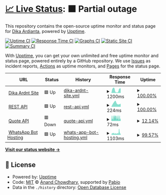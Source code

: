 # [📈 Live Status](https://status.dikaardnt.com): <!--live status--> **🟧 Partial outage**

This repository contains the open-source uptime monitor and status page for [Dika Ardianta](https://dikaardnt.com), powered by [Upptime](https://github.com/upptime/upptime).

[![Uptime CI](https://github.com/DikaArdnt/upptimeku/workflows/Uptime%20CI/badge.svg)](https://github.com/DikaArdnt/upptimeku/actions?query=workflow%3A%22Uptime+CI%22)
[![Response Time CI](https://github.com/DikaArdnt/upptimeku/workflows/Response%20Time%20CI/badge.svg)](https://github.com/DikaArdnt/upptimeku/actions?query=workflow%3A%22Response+Time+CI%22)
[![Graphs CI](https://github.com/DikaArdnt/upptimeku/workflows/Graphs%20CI/badge.svg)](https://github.com/DikaArdnt/upptimeku/actions?query=workflow%3A%22Graphs+CI%22)
[![Static Site CI](https://github.com/DikaArdnt/upptimeku/workflows/Static%20Site%20CI/badge.svg)](https://github.com/DikaArdnt/upptimeku/actions?query=workflow%3A%22Static+Site+CI%22)
[![Summary CI](https://github.com/DikaArdnt/upptimeku/workflows/Summary%20CI/badge.svg)](https://github.com/DikaArdnt/upptimeku/actions?query=workflow%3A%22Summary+CI%22)

With [Upptime](https://upptime.js.org), you can get your own unlimited and free uptime monitor and status page, powered entirely by a GitHub repository. We use [Issues](https://github.com/DikaArdnt/upptimeku/issues) as incident reports, [Actions](https://github.com/DikaArdnt/upptimeku/actions) as uptime monitors, and [Pages](https://status.dikaardnt.com) for the status page.

<!--start: status pages-->
<!-- This summary is generated by Upptime (https://github.com/upptime/upptime) -->
<!-- Do not edit this manually, your changes will be overwritten -->
<!-- prettier-ignore -->
| URL | Status | History | Response Time | Uptime |
| --- | ------ | ------- | ------------- | ------ |
| <img alt="" src="https://icons.duckduckgo.com/ip3/dikaardnt.com.ico" height="13"> [Dika Ardnt Site](https://dikaardnt.com) | 🟩 Up | [dika-ardnt-site.yml](https://github.com/DikaArdnt/upptimeku/commits/HEAD/history/dika-ardnt-site.yml) | <details><summary><img alt="Response time graph" src="./graphs/dika-ardnt-site/response-time-week.png" height="20"> 1200ms</summary><br><a href="https://status.dikaardnt.com/history/dika-ardnt-site"><img alt="Response time 571" src="https://img.shields.io/endpoint?url=https%3A%2F%2Fraw.githubusercontent.com%2FDikaArdnt%2Fupptimeku%2FHEAD%2Fapi%2Fdika-ardnt-site%2Fresponse-time.json"></a><br><a href="https://status.dikaardnt.com/history/dika-ardnt-site"><img alt="24-hour response time 1845" src="https://img.shields.io/endpoint?url=https%3A%2F%2Fraw.githubusercontent.com%2FDikaArdnt%2Fupptimeku%2FHEAD%2Fapi%2Fdika-ardnt-site%2Fresponse-time-day.json"></a><br><a href="https://status.dikaardnt.com/history/dika-ardnt-site"><img alt="7-day response time 1200" src="https://img.shields.io/endpoint?url=https%3A%2F%2Fraw.githubusercontent.com%2FDikaArdnt%2Fupptimeku%2FHEAD%2Fapi%2Fdika-ardnt-site%2Fresponse-time-week.json"></a><br><a href="https://status.dikaardnt.com/history/dika-ardnt-site"><img alt="30-day response time 1177" src="https://img.shields.io/endpoint?url=https%3A%2F%2Fraw.githubusercontent.com%2FDikaArdnt%2Fupptimeku%2FHEAD%2Fapi%2Fdika-ardnt-site%2Fresponse-time-month.json"></a><br><a href="https://status.dikaardnt.com/history/dika-ardnt-site"><img alt="1-year response time 571" src="https://img.shields.io/endpoint?url=https%3A%2F%2Fraw.githubusercontent.com%2FDikaArdnt%2Fupptimeku%2FHEAD%2Fapi%2Fdika-ardnt-site%2Fresponse-time-year.json"></a></details> | <details><summary><a href="https://status.dikaardnt.com/history/dika-ardnt-site">100.00%</a></summary><a href="https://status.dikaardnt.com/history/dika-ardnt-site"><img alt="All-time uptime 99.27%" src="https://img.shields.io/endpoint?url=https%3A%2F%2Fraw.githubusercontent.com%2FDikaArdnt%2Fupptimeku%2FHEAD%2Fapi%2Fdika-ardnt-site%2Fuptime.json"></a><br><a href="https://status.dikaardnt.com/history/dika-ardnt-site"><img alt="24-hour uptime 100.00%" src="https://img.shields.io/endpoint?url=https%3A%2F%2Fraw.githubusercontent.com%2FDikaArdnt%2Fupptimeku%2FHEAD%2Fapi%2Fdika-ardnt-site%2Fuptime-day.json"></a><br><a href="https://status.dikaardnt.com/history/dika-ardnt-site"><img alt="7-day uptime 100.00%" src="https://img.shields.io/endpoint?url=https%3A%2F%2Fraw.githubusercontent.com%2FDikaArdnt%2Fupptimeku%2FHEAD%2Fapi%2Fdika-ardnt-site%2Fuptime-week.json"></a><br><a href="https://status.dikaardnt.com/history/dika-ardnt-site"><img alt="30-day uptime 100.00%" src="https://img.shields.io/endpoint?url=https%3A%2F%2Fraw.githubusercontent.com%2FDikaArdnt%2Fupptimeku%2FHEAD%2Fapi%2Fdika-ardnt-site%2Fuptime-month.json"></a><br><a href="https://status.dikaardnt.com/history/dika-ardnt-site"><img alt="1-year uptime 99.27%" src="https://img.shields.io/endpoint?url=https%3A%2F%2Fraw.githubusercontent.com%2FDikaArdnt%2Fupptimeku%2FHEAD%2Fapi%2Fdika-ardnt-site%2Fuptime-year.json"></a></details>
| <img alt="" src="https://icons.duckduckgo.com/ip3/api.dikaardnt.com.ico" height="13"> [REST API](https://api.dikaardnt.com) | 🟩 Up | [rest-api.yml](https://github.com/DikaArdnt/upptimeku/commits/HEAD/history/rest-api.yml) | <details><summary><img alt="Response time graph" src="./graphs/rest-api/response-time-week.png" height="20"> 224ms</summary><br><a href="https://status.dikaardnt.com/history/rest-api"><img alt="Response time 208" src="https://img.shields.io/endpoint?url=https%3A%2F%2Fraw.githubusercontent.com%2FDikaArdnt%2Fupptimeku%2FHEAD%2Fapi%2Frest-api%2Fresponse-time.json"></a><br><a href="https://status.dikaardnt.com/history/rest-api"><img alt="24-hour response time 194" src="https://img.shields.io/endpoint?url=https%3A%2F%2Fraw.githubusercontent.com%2FDikaArdnt%2Fupptimeku%2FHEAD%2Fapi%2Frest-api%2Fresponse-time-day.json"></a><br><a href="https://status.dikaardnt.com/history/rest-api"><img alt="7-day response time 224" src="https://img.shields.io/endpoint?url=https%3A%2F%2Fraw.githubusercontent.com%2FDikaArdnt%2Fupptimeku%2FHEAD%2Fapi%2Frest-api%2Fresponse-time-week.json"></a><br><a href="https://status.dikaardnt.com/history/rest-api"><img alt="30-day response time 290" src="https://img.shields.io/endpoint?url=https%3A%2F%2Fraw.githubusercontent.com%2FDikaArdnt%2Fupptimeku%2FHEAD%2Fapi%2Frest-api%2Fresponse-time-month.json"></a><br><a href="https://status.dikaardnt.com/history/rest-api"><img alt="1-year response time 208" src="https://img.shields.io/endpoint?url=https%3A%2F%2Fraw.githubusercontent.com%2FDikaArdnt%2Fupptimeku%2FHEAD%2Fapi%2Frest-api%2Fresponse-time-year.json"></a></details> | <details><summary><a href="https://status.dikaardnt.com/history/rest-api">100.00%</a></summary><a href="https://status.dikaardnt.com/history/rest-api"><img alt="All-time uptime 96.40%" src="https://img.shields.io/endpoint?url=https%3A%2F%2Fraw.githubusercontent.com%2FDikaArdnt%2Fupptimeku%2FHEAD%2Fapi%2Frest-api%2Fuptime.json"></a><br><a href="https://status.dikaardnt.com/history/rest-api"><img alt="24-hour uptime 100.00%" src="https://img.shields.io/endpoint?url=https%3A%2F%2Fraw.githubusercontent.com%2FDikaArdnt%2Fupptimeku%2FHEAD%2Fapi%2Frest-api%2Fuptime-day.json"></a><br><a href="https://status.dikaardnt.com/history/rest-api"><img alt="7-day uptime 100.00%" src="https://img.shields.io/endpoint?url=https%3A%2F%2Fraw.githubusercontent.com%2FDikaArdnt%2Fupptimeku%2FHEAD%2Fapi%2Frest-api%2Fuptime-week.json"></a><br><a href="https://status.dikaardnt.com/history/rest-api"><img alt="30-day uptime 91.32%" src="https://img.shields.io/endpoint?url=https%3A%2F%2Fraw.githubusercontent.com%2FDikaArdnt%2Fupptimeku%2FHEAD%2Fapi%2Frest-api%2Fuptime-month.json"></a><br><a href="https://status.dikaardnt.com/history/rest-api"><img alt="1-year uptime 96.40%" src="https://img.shields.io/endpoint?url=https%3A%2F%2Fraw.githubusercontent.com%2FDikaArdnt%2Fupptimeku%2FHEAD%2Fapi%2Frest-api%2Fuptime-year.json"></a></details>
| <img alt="" src="https://icons.duckduckgo.com/ip3/api.dikaardnt.com.ico" height="13"> [Quote API](https://api.dikaardnt.com/maker/quote) | 🟥 Down | [quote-api.yml](https://github.com/DikaArdnt/upptimeku/commits/HEAD/history/quote-api.yml) | <details><summary><img alt="Response time graph" src="./graphs/quote-api/response-time-week.png" height="20"> 72ms</summary><br><a href="https://status.dikaardnt.com/history/quote-api"><img alt="Response time 119" src="https://img.shields.io/endpoint?url=https%3A%2F%2Fraw.githubusercontent.com%2FDikaArdnt%2Fupptimeku%2FHEAD%2Fapi%2Fquote-api%2Fresponse-time.json"></a><br><a href="https://status.dikaardnt.com/history/quote-api"><img alt="24-hour response time 77" src="https://img.shields.io/endpoint?url=https%3A%2F%2Fraw.githubusercontent.com%2FDikaArdnt%2Fupptimeku%2FHEAD%2Fapi%2Fquote-api%2Fresponse-time-day.json"></a><br><a href="https://status.dikaardnt.com/history/quote-api"><img alt="7-day response time 72" src="https://img.shields.io/endpoint?url=https%3A%2F%2Fraw.githubusercontent.com%2FDikaArdnt%2Fupptimeku%2FHEAD%2Fapi%2Fquote-api%2Fresponse-time-week.json"></a><br><a href="https://status.dikaardnt.com/history/quote-api"><img alt="30-day response time 78" src="https://img.shields.io/endpoint?url=https%3A%2F%2Fraw.githubusercontent.com%2FDikaArdnt%2Fupptimeku%2FHEAD%2Fapi%2Fquote-api%2Fresponse-time-month.json"></a><br><a href="https://status.dikaardnt.com/history/quote-api"><img alt="1-year response time 119" src="https://img.shields.io/endpoint?url=https%3A%2F%2Fraw.githubusercontent.com%2FDikaArdnt%2Fupptimeku%2FHEAD%2Fapi%2Fquote-api%2Fresponse-time-year.json"></a></details> | <details><summary><a href="https://status.dikaardnt.com/history/quote-api">12.14%</a></summary><a href="https://status.dikaardnt.com/history/quote-api"><img alt="All-time uptime 83.93%" src="https://img.shields.io/endpoint?url=https%3A%2F%2Fraw.githubusercontent.com%2FDikaArdnt%2Fupptimeku%2FHEAD%2Fapi%2Fquote-api%2Fuptime.json"></a><br><a href="https://status.dikaardnt.com/history/quote-api"><img alt="24-hour uptime 15.19%" src="https://img.shields.io/endpoint?url=https%3A%2F%2Fraw.githubusercontent.com%2FDikaArdnt%2Fupptimeku%2FHEAD%2Fapi%2Fquote-api%2Fuptime-day.json"></a><br><a href="https://status.dikaardnt.com/history/quote-api"><img alt="7-day uptime 12.14%" src="https://img.shields.io/endpoint?url=https%3A%2F%2Fraw.githubusercontent.com%2FDikaArdnt%2Fupptimeku%2FHEAD%2Fapi%2Fquote-api%2Fuptime-week.json"></a><br><a href="https://status.dikaardnt.com/history/quote-api"><img alt="30-day uptime 64.54%" src="https://img.shields.io/endpoint?url=https%3A%2F%2Fraw.githubusercontent.com%2FDikaArdnt%2Fupptimeku%2FHEAD%2Fapi%2Fquote-api%2Fuptime-month.json"></a><br><a href="https://status.dikaardnt.com/history/quote-api"><img alt="1-year uptime 83.93%" src="https://img.shields.io/endpoint?url=https%3A%2F%2Fraw.githubusercontent.com%2FDikaArdnt%2Fupptimeku%2FHEAD%2Fapi%2Fquote-api%2Fuptime-year.json"></a></details>
| <img alt="" src="https://icons.duckduckgo.com/ip3/hisoka.net.ico" height="13"> [WhatsApp Bot Hosting](https://hisoka.net/api) | 🟩 Up | [whats-app-bot-hosting.yml](https://github.com/DikaArdnt/upptimeku/commits/HEAD/history/whats-app-bot-hosting.yml) | <details><summary><img alt="Response time graph" src="./graphs/whats-app-bot-hosting/response-time-week.png" height="20"> 1103ms</summary><br><a href="https://status.dikaardnt.com/history/whats-app-bot-hosting"><img alt="Response time 1147" src="https://img.shields.io/endpoint?url=https%3A%2F%2Fraw.githubusercontent.com%2FDikaArdnt%2Fupptimeku%2FHEAD%2Fapi%2Fwhats-app-bot-hosting%2Fresponse-time.json"></a><br><a href="https://status.dikaardnt.com/history/whats-app-bot-hosting"><img alt="24-hour response time 964" src="https://img.shields.io/endpoint?url=https%3A%2F%2Fraw.githubusercontent.com%2FDikaArdnt%2Fupptimeku%2FHEAD%2Fapi%2Fwhats-app-bot-hosting%2Fresponse-time-day.json"></a><br><a href="https://status.dikaardnt.com/history/whats-app-bot-hosting"><img alt="7-day response time 1103" src="https://img.shields.io/endpoint?url=https%3A%2F%2Fraw.githubusercontent.com%2FDikaArdnt%2Fupptimeku%2FHEAD%2Fapi%2Fwhats-app-bot-hosting%2Fresponse-time-week.json"></a><br><a href="https://status.dikaardnt.com/history/whats-app-bot-hosting"><img alt="30-day response time 1142" src="https://img.shields.io/endpoint?url=https%3A%2F%2Fraw.githubusercontent.com%2FDikaArdnt%2Fupptimeku%2FHEAD%2Fapi%2Fwhats-app-bot-hosting%2Fresponse-time-month.json"></a><br><a href="https://status.dikaardnt.com/history/whats-app-bot-hosting"><img alt="1-year response time 1147" src="https://img.shields.io/endpoint?url=https%3A%2F%2Fraw.githubusercontent.com%2FDikaArdnt%2Fupptimeku%2FHEAD%2Fapi%2Fwhats-app-bot-hosting%2Fresponse-time-year.json"></a></details> | <details><summary><a href="https://status.dikaardnt.com/history/whats-app-bot-hosting">99.57%</a></summary><a href="https://status.dikaardnt.com/history/whats-app-bot-hosting"><img alt="All-time uptime 97.72%" src="https://img.shields.io/endpoint?url=https%3A%2F%2Fraw.githubusercontent.com%2FDikaArdnt%2Fupptimeku%2FHEAD%2Fapi%2Fwhats-app-bot-hosting%2Fuptime.json"></a><br><a href="https://status.dikaardnt.com/history/whats-app-bot-hosting"><img alt="24-hour uptime 100.00%" src="https://img.shields.io/endpoint?url=https%3A%2F%2Fraw.githubusercontent.com%2FDikaArdnt%2Fupptimeku%2FHEAD%2Fapi%2Fwhats-app-bot-hosting%2Fuptime-day.json"></a><br><a href="https://status.dikaardnt.com/history/whats-app-bot-hosting"><img alt="7-day uptime 99.57%" src="https://img.shields.io/endpoint?url=https%3A%2F%2Fraw.githubusercontent.com%2FDikaArdnt%2Fupptimeku%2FHEAD%2Fapi%2Fwhats-app-bot-hosting%2Fuptime-week.json"></a><br><a href="https://status.dikaardnt.com/history/whats-app-bot-hosting"><img alt="30-day uptime 95.75%" src="https://img.shields.io/endpoint?url=https%3A%2F%2Fraw.githubusercontent.com%2FDikaArdnt%2Fupptimeku%2FHEAD%2Fapi%2Fwhats-app-bot-hosting%2Fuptime-month.json"></a><br><a href="https://status.dikaardnt.com/history/whats-app-bot-hosting"><img alt="1-year uptime 97.72%" src="https://img.shields.io/endpoint?url=https%3A%2F%2Fraw.githubusercontent.com%2FDikaArdnt%2Fupptimeku%2FHEAD%2Fapi%2Fwhats-app-bot-hosting%2Fuptime-year.json"></a></details>

<!--end: status pages-->

[**Visit our status website →**](https://status.dikaardnt.com)

## 📄 License

- Powered by: [Upptime](https://github.com/upptime/upptime)
- Code: [MIT](./LICENSE) © [Anand Chowdhary](https://anandchowdhary.com), supported by [Pabio](https://pabio.com)
- Data in the `./history` directory: [Open Database License](https://opendatacommons.org/licenses/odbl/1-0/)
